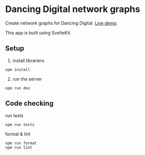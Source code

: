 # Dancing Digital network graphs

Create network graphs for Dancing Digital. [Live demo](https://wykhuh.github.io/wikibase-search/).

This app is built using SvelteKit.

## Setup

1. install librariers

```
npm install
```

2. run the server

```
npm run dev
```

## Code checking

run tests

```
npm run tests
```

format & lint

```
npm run format
npm run lint
```
